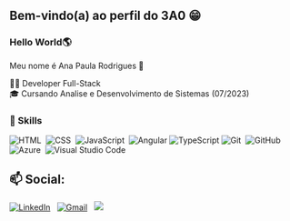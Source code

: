 ## Bem-vindo(a) ao perfil do 3A0 😁

### Hello World🌎
Meu nome é Ana Paula Rodrigues 👋





👨‍💻 Developer Full-Stack</br>
🎓 Cursando Analise e Desenvolvimento de Sistemas (07/2023)</br>



### 🚀 Skills
![HTML](https://img.shields.io/badge/-HTML-05122A?style=flat&logo=HTML5)&nbsp;
![CSS](https://img.shields.io/badge/-CSS-05122A?style=flat&logo=CSS3&logoColor=1572B6)&nbsp;
![JavaScript](https://img.shields.io/badge/-JavaScript-05122A?style=flat&logo=javascript)&nbsp;
![Angular](https://img.shields.io/badge/-Angular-333333?style=flat&logo=angular)
![TypeScript](https://img.shields.io/badge/-TypeScript-333333?style=flat&logo=typescript)
![Git](https://img.shields.io/badge/-Git-05122A?style=flat&logo=git)&nbsp;
![GitHub](https://img.shields.io/badge/-GitHub-05122A?style=flat&logo=github)&nbsp;
![Azure](https://img.shields.io/badge/-Azure-05122A?style=flat&logo=azure)&nbsp;
![Visual Studio Code](https://img.shields.io/badge/-Visual%20Studio%20Code-05122A?style=flat&logo=visual-studio-code&logoColor=007ACC)&nbsp;


## 📫 Social: 
<a target="_blank" href="https://www.linkedin.com/in/anapaulaoliveirarodrigues/"> <img alt="LinkedIn" src="https://img.shields.io/badge/linkedin%20-%230077B5.svg?&style=flat&logo=linkedin&logoColor=white"/></a> &nbsp;
<a target="_blank" href="mailto:anaprodrigues1803@gmail.com"><img alt="Gmail" src="https://img.shields.io/badge/Gmail-D14836?style=flat&logo=gmail&logoColor=white"></a> &nbsp;
<a target="_blank" href="https://www.instagram.com/anaa.oliveiraaaa/"><img src="https://img.shields.io/badge/-@anaa.oliveiraaaa-E4405F?style=flat&logo=Instagram&logoColor=white"/></a> &nbsp;
 
<!--
is a ✨ _special_ ✨ repository because its `README.md` (this file) appears on your GitHub profile.














































































































